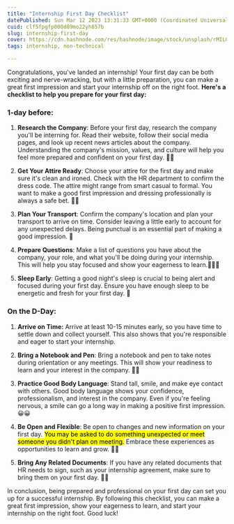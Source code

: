 ```yaml
---
title: "Internship First Day Checklist"
datePublished: Sun Mar 12 2023 13:31:33 GMT+0000 (Coordinated Universal Time)
cuid: clf5fpgfp000d09mo22yh857b
slug: internship-first-day
cover: https://cdn.hashnode.com/res/hashnode/image/stock/unsplash/rMILC1PIwM0/upload/2144ab0a2822db3ce61069b07228811e.jpeg
tags: internship, non-technical

---
```


Congratulations, you've landed an internship! Your first day can be both exciting and nerve-wracking, but with a little preparation, you can make a great first impression and start your internship off on the right foot. **Here's a checklist to help you prepare for your first day:**

### 1-day before:

1. **Research the Company**: Before your first day, research the company you'll be interning for. Read their website, follow their social media pages, and look up recent news articles about the company. Understanding the company's mission, values, and culture will help you feel more prepared and confident on your first day. 🔎🔎
    
2. **Get Your Attire Ready**: Choose your attire for the first day and make sure it's clean and ironed. Check with the HR department to confirm the dress code. The attire might range from smart casual to formal. You want to make a good first impression and dressing professionally is always a safe bet. 👚👚
    
3. **Plan Your Transport**: Confirm the company's location and plan your transport to arrive on time. Consider leaving a little early to account for any unexpected delays. Being punctual is an essential part of making a good impression. 🚗
    
4. **Prepare Questions**: Make a list of questions you have about the company, your role, and what you'll be doing during your internship. This will help you stay focused and show your eagerness to learn.🤔🙋‍♂️
    
5. **Sleep Early**: Getting a good night's sleep is crucial to being alert and focused during your first day. Ensure you have enough sleep to be energetic and fresh for your first day. 💚
    

### On the D-Day:

1. **Arrive on Time:** Arrive at least 10-15 minutes early, so you have time to settle down and collect yourself. This also shows that you're responsible and eager to start your internship.
    
2. **Bring a Notebook and Pen**: Bring a notebook and pen to take notes during orientation or any meetings. This will show your readiness to learn and your interest in the company. 📝📝
    
3. **Practice Good Body Language**: Stand tall, smile, and make eye contact with others. Good body language shows your confidence, professionalism, and interest in the company. Even if you're feeling nervous, a smile can go a long way in making a positive first impression. 😀😀
    
4. **Be Open and Flexible**: Be open to changes and new information on your first day. <mark>You may be asked to do something unexpected or meet someone you didn't plan on meeting.</mark> Embrace these experiences as opportunities to learn and grow. 💪💪
    
5. **Bring Any Related Documents**: If you have any related documents that HR needs to sign, such as your internship agreement, make sure to bring them on your first day. 🎒🎒
    

In conclusion, being prepared and professional on your first day can set you up for a successful internship. By following this checklist, you can make a great first impression, show your eagerness to learn, and start your internship on the right foot. Good luck!